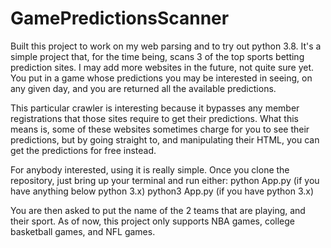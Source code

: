 # GamePredictionsScanner

Built this project to work on my web parsing and to try out python 3.8. It's a simple project that, for the time being, scans 3 of the top sports betting prediction sites. I may add more websites in the future, not quite sure yet. You put in a game whose predictions you may be interested in seeing, on any given day, and you are returned all the available predictions.

This particular crawler is interesting because it bypasses any member registrations that those sites require to get their predictions. What this means is, some of these websites sometimes charge for you to see their predictions, but by going straight to, and manipulating their HTML, you can get the predictions for free instead.

For anybody interested, using it is really simple. Once you clone the repository, just bring up your terminal and run either:
python App.py (if you have anything below python 3.x) 
python3 App.py (if you have python 3.x)

You are then asked to put the name of the 2 teams that are playing, and their sport. As of now, this project only supports NBA games, college basketball games, and NFL games.
